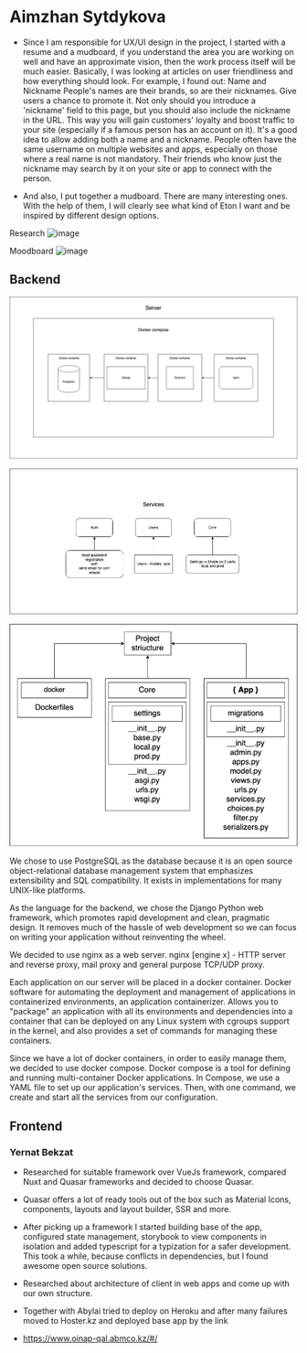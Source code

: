 # Aimzhan Sytdykova
* Since I am responsible for UX/UI design in the project, I started with a resume and a mudboard, if you understand the area you are working on well and have an approximate vision, then the work process itself will be much easier.
Basically, I was looking at articles on user friendliness and how everything should look. For example, I found out:
Name and Nickname
People's names are their brands, so are their nicknames. Give users a chance to promote it. Not only should you introduce a 'nickname' field to this page, but you should also include the nickname in the URL. This way you will gain customers' loyalty and boost traffic to your site (especially if a famous person has an account on it). It's a good idea to allow adding both a name and a nickname. People often have the same username on multiple websites and apps, especially on those where a real name is not mandatory. Their friends who know just the nickname may search by it on your site or app to connect with the person.

* And also, I put together a mudboard. There are many interesting ones. With the help of them, I will clearly see what kind of Eton I want and be inspired by different design options.

Research
![image](https://user-images.githubusercontent.com/49391323/157046584-54e4f743-a9b6-4bfb-a698-819428eb46e3.png)

Moodboard
![image](https://user-images.githubusercontent.com/49391323/157046680-21fab5e9-72cf-4f62-9650-921e4e36a338.png)

## Backend
![image](/Proposal/Backend/server.jpg)

![image](/Proposal/Backend/service.jpg)

![image](/Proposal/Backend/project-striucture.jpg)

We chose to use PostgreSQL as the database because it is an open source object-relational database management system that emphasizes extensibility and SQL compatibility. It exists in implementations for many UNIX-like platforms.

As the language for the backend, we chose the Django Python web framework, which promotes rapid development and clean, pragmatic design. It removes much of the hassle of web development so we can focus on writing your application without reinventing the wheel.

We decided to use nginx as a web server. nginx [engine x] - HTTP server and reverse proxy, mail proxy and general purpose TCP/UDP proxy.

Each application on our server will be placed in a docker container. Docker software for automating the deployment and management of applications in containerized environments, an application containerizer. Allows you to "package" an application with all its environments and dependencies into a container that can be deployed on any Linux system with cgroups support in the kernel, and also provides a set of commands for managing these containers.

Since we have a lot of docker containers, in order to easily manage them, we decided to use docker compose.
Docker compose is a tool for defining and running multi-container Docker applications. In Compose, we use a YAML file to set up our application's services. Then, with one command, we create and start all the services from our configuration.

## Frontend
### Yernat Bekzat
* Researched for suitable framework over VueJs framework, compared Nuxt and Quasar frameworks and decided to choose Quasar.
* Quasar offers a lot of ready tools out of the box such as Material Icons, components, layouts and layout builder, SSR and more. 

* After picking up a framework I started building base of the app, configured state management, storybook to view components in isolation and added typescript for a  typization for a safer development. This took a while, because conflicts in dependencies, but I found awesome open source solutions.

* Researched about architecture of client in web apps and come up with our own structure.

* Together with Abylai tried to deploy on Heroku and after many failures moved to Hoster.kz and deployed base app by the link
* https://www.oinap-qal.abmco.kz/#/ 
